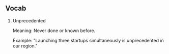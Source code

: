 ## Vocab

1. Unprecedented

   Meaning: Never done or known before.

   Example: "Launching three startups simultaneously is unprecedented in our region."
